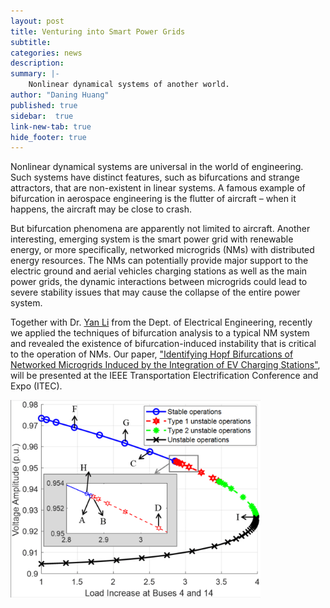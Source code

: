 ```yaml
---
layout: post
title: Venturing into Smart Power Grids
subtitle:
categories: news
description:
summary: |-
    Nonlinear dynamical systems of another world.
author: "Daning Huang"
published: true
sidebar:  true
link-new-tab: true
hide_footer: true
---
```


Nonlinear dynamical systems are universal in the world of engineering. Such systems have distinct features, such as bifurcations and strange attractors, that are non-existent in linear systems. A famous example of bifurcation in aerospace engineering is the flutter of aircraft – when it happens, the aircraft may be close to crash.

But bifurcation phenomena are apparently not limited to aircraft. Another interesting, emerging system is the smart power grid with renewable energy, or more specifically, networked microgrids (NMs) with distributed energy resources. The NMs can potentially provide major support to the electric ground and aerial vehicles charging stations as well as the main power grids, the dynamic interactions between microgrids could lead to severe stability issues that may cause the collapse of the entire power system.

Together with Dr. [Yan Li](https://sites.psu.edu/yanli/) from the Dept. of Electrical Engineering, recently we applied the techniques of bifurcation analysis to a typical NM system and revealed the existence of bifurcation-induced instability that is critical to the operation of NMs. Our paper, ["Identifying Hopf Bifurcations of Networked Microgrids Induced by the Integration of EV Charging Stations"](https://ieeexplore.ieee.org/abstract/document/9490159), will be presented at the IEEE Transportation Electrification Conference and Expo (ITEC).

<img src="/img/post_2105.png" width="400"/>